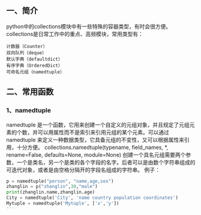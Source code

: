 ## 一、简介
python中的collections模块中有一些特殊的容器类型，有时会很方便。
collections是日常工作中的重点、高频模块，常用类型有：

    计数器（Counter）
    双向队列（deque）
    默认字典（defaultdict）
    有序字典（OrderedDict）
    可命名元组（namedtuple）
    
## 二、常用函数
### 1、namedtuple
namedtuple 是一个函数，它用来创建一个自定义的元组对象，并且规定了元组元素的个数，并可以用属性而不是索引来引用元组的某个元素。可以通过 namedtuple 来定义一种数据类型，它具备元组的不变性，又可以根据属性来引用，十分方便。
collections.namedtuple(typename, field_names, *, rename=False, defaults=None, module=None)
创建一个具名元组需要两个参数，一个是类名，另一个是类的各个字段的名字。后者可以是由数个字符串组成的可迭代对象，或者是由空格分隔开的字段名组成的字符串。
例子：
```python
p = namedtuple("person", "name,age,sex")
zhanglin = p("zhanglin",30,"male")
print(zhanglin.name,zhanglin.age)
City = namedtuple('City', 'name country population coordinates')
Mytuple = namedtuple('Mytuple', ['x','y'])
'''
